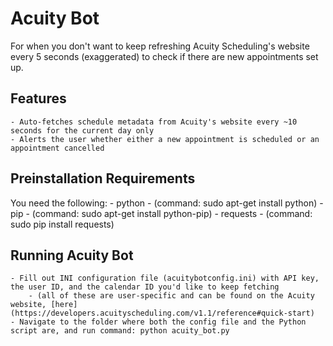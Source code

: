 # Acuity Bot
For when you don't want to keep refreshing Acuity Scheduling's website every 5 seconds (exaggerated) to check if there are new appointments set up.

## Features
    - Auto-fetches schedule metadata from Acuity's website every ~10 seconds for the current day only
    - Alerts the user whether either a new appointment is scheduled or an appointment cancelled

## Preinstallation Requirements
You need the following:
    - python
        - (command: sudo apt-get install python)
    - pip 
        - (command: sudo apt-get install python-pip)
    - requests
        - (command: sudo pip install requests)


## Running Acuity Bot
    - Fill out INI configuration file (acuitybotconfig.ini) with API key, the user ID, and the calendar ID you'd like to keep fetching
        - (all of these are user-specific and can be found on the Acuity website, [here](https://developers.acuityscheduling.com/v1.1/reference#quick-start)
    - Navigate to the folder where both the config file and the Python script are, and run command: python acuity_bot.py
    
